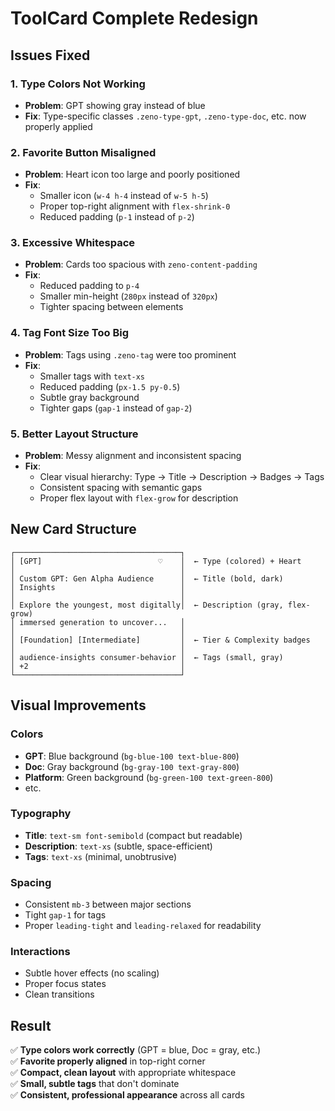 # ToolCard Complete Redesign

## Issues Fixed

### 1. **Type Colors Not Working**

- **Problem**: GPT showing gray instead of blue
- **Fix**: Type-specific classes `.zeno-type-gpt`, `.zeno-type-doc`, etc. now properly applied

### 2. **Favorite Button Misaligned**

- **Problem**: Heart icon too large and poorly positioned
- **Fix**:
  - Smaller icon (`w-4 h-4` instead of `w-5 h-5`)
  - Proper top-right alignment with `flex-shrink-0`
  - Reduced padding (`p-1` instead of `p-2`)

### 3. **Excessive Whitespace**

- **Problem**: Cards too spacious with `zeno-content-padding`
- **Fix**:
  - Reduced padding to `p-4`
  - Smaller min-height (`280px` instead of `320px`)
  - Tighter spacing between elements

### 4. **Tag Font Size Too Big**

- **Problem**: Tags using `.zeno-tag` were too prominent
- **Fix**:
  - Smaller tags with `text-xs`
  - Reduced padding (`px-1.5 py-0.5`)
  - Subtle gray background
  - Tighter gaps (`gap-1` instead of `gap-2`)

### 5. **Better Layout Structure**

- **Problem**: Messy alignment and inconsistent spacing
- **Fix**:
  - Clear visual hierarchy: Type → Title → Description → Badges → Tags
  - Consistent spacing with semantic gaps
  - Proper flex layout with `flex-grow` for description

## New Card Structure

```
┌─────────────────────────────────────┐
│ [GPT]                          ♡    │  ← Type (colored) + Heart
│                                     │
│ Custom GPT: Gen Alpha Audience      │  ← Title (bold, dark)
│ Insights                            │
│                                     │
│ Explore the youngest, most digitally│  ← Description (gray, flex-grow)
│ immersed generation to uncover...   │
│                                     │
│ [Foundation] [Intermediate]         │  ← Tier & Complexity badges
│                                     │
│ audience-insights consumer-behavior │  ← Tags (small, gray)
│ +2                                  │
└─────────────────────────────────────┘
```

## Visual Improvements

### Colors

- **GPT**: Blue background (`bg-blue-100 text-blue-800`)
- **Doc**: Gray background (`bg-gray-100 text-gray-800`)
- **Platform**: Green background (`bg-green-100 text-green-800`)
- etc.

### Typography

- **Title**: `text-sm font-semibold` (compact but readable)
- **Description**: `text-xs` (subtle, space-efficient)
- **Tags**: `text-xs` (minimal, unobtrusive)

### Spacing

- Consistent `mb-3` between major sections
- Tight `gap-1` for tags
- Proper `leading-tight` and `leading-relaxed` for readability

### Interactions

- Subtle hover effects (no scaling)
- Proper focus states
- Clean transitions

## Result

✅ **Type colors work correctly** (GPT = blue, Doc = gray, etc.)  
✅ **Favorite properly aligned** in top-right corner  
✅ **Compact, clean layout** with appropriate whitespace  
✅ **Small, subtle tags** that don't dominate  
✅ **Consistent, professional appearance** across all cards
